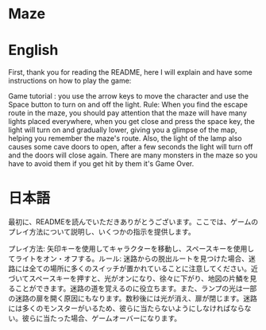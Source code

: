 # Maze
# English

First, thank you for reading the README, here I will explain and have some instructions on how to play the game: 

Game tutorial : you use the arrow keys to move the character and use the Space button to turn on and off the light. 
Rule: When you find the escape route in the maze, you should pay attention that the maze will have many lights placed everywhere, when you get close and press the space key, the light will turn on and gradually lower, giving you a glimpse of the map, helping you remember the maze's route. Also, the light of the lamp also causes some cave doors to open, after a few seconds the light will turn off and the doors will close again. There are many monsters in the maze so you have to avoid them if you get hit by them it's Game Over.

# 日本語　

最初に、READMEを読んでいただきありがとうございます。ここでは、ゲームのプレイ方法について説明し、いくつかの指示を提供します。

プレイ方法: 矢印キーを使用してキャラクターを移動し、スペースキーを使用してライトをオン・オフする。ルール: 迷路からの脱出ルートを見つけた場合、迷路には全ての場所に多くのスイッチが置かれていることに注意してください。近づいてスペースキーを押すと、光がオンになり、徐々に下がり、地図の片鱗を見ることができます。迷路の道を覚えるのに役立ちます。また、ランプの光は一部の迷路の扉を開く原因にもなります。数秒後には光が消え、扉が閉じます。迷路には多くのモンスターがいるため、彼らに当たらないようにしなければならない。彼らに当たった場合、ゲームオーバーになります。
